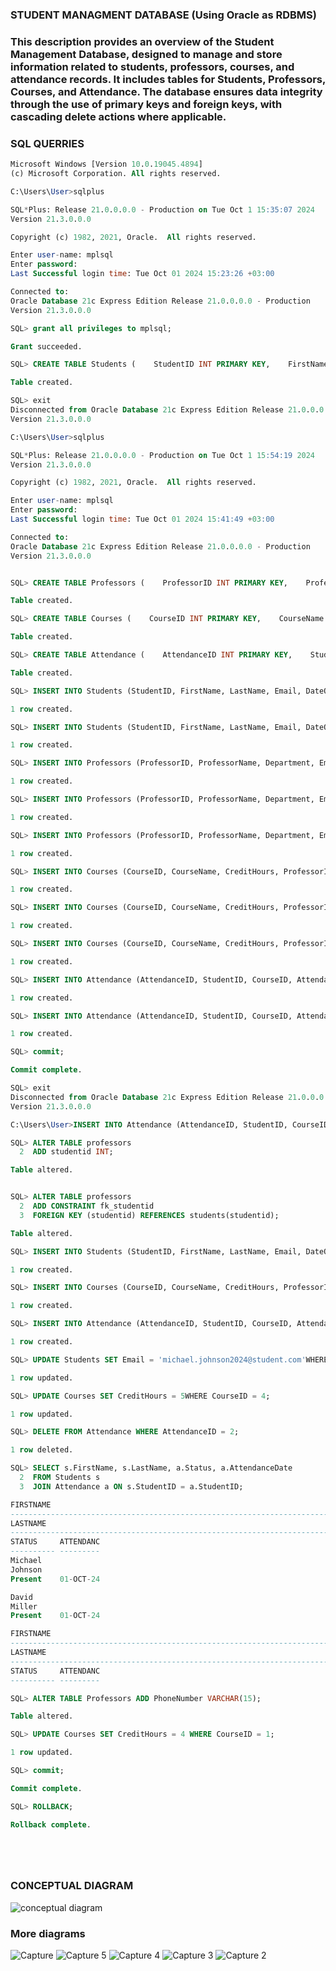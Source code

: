  

### STUDENT MANAGMENT DATABASE (Using Oracle as RDBMS)

### This description provides an overview of the Student Management Database, designed to manage and store information related to students, professors, courses, and attendance records. It includes tables for Students, Professors, Courses, and Attendance. The database ensures data integrity through the use of primary keys and foreign keys, with cascading delete actions where applicable.

### SQL QUERRIES

```SQL
Microsoft Windows [Version 10.0.19045.4894]
(c) Microsoft Corporation. All rights reserved.

C:\Users\User>sqlplus

SQL*Plus: Release 21.0.0.0.0 - Production on Tue Oct 1 15:35:07 2024
Version 21.3.0.0.0

Copyright (c) 1982, 2021, Oracle.  All rights reserved.

Enter user-name: mplsql
Enter password:
Last Successful login time: Tue Oct 01 2024 15:23:26 +03:00

Connected to:
Oracle Database 21c Express Edition Release 21.0.0.0.0 - Production
Version 21.3.0.0.0

SQL> grant all privileges to mplsql;

Grant succeeded.

SQL> CREATE TABLE Students (    StudentID INT PRIMARY KEY,    FirstName VARCHAR(100),    LastName VARCHAR(100),    Email VARCHAR(100),    DateOfBirth DATE);

Table created.

SQL> exit
Disconnected from Oracle Database 21c Express Edition Release 21.0.0.0.0 - Production
Version 21.3.0.0.0

C:\Users\User>sqlplus

SQL*Plus: Release 21.0.0.0.0 - Production on Tue Oct 1 15:54:19 2024
Version 21.3.0.0.0

Copyright (c) 1982, 2021, Oracle.  All rights reserved.

Enter user-name: mplsql
Enter password:
Last Successful login time: Tue Oct 01 2024 15:41:49 +03:00

Connected to:
Oracle Database 21c Express Edition Release 21.0.0.0.0 - Production
Version 21.3.0.0.0


SQL> CREATE TABLE Professors (    ProfessorID INT PRIMARY KEY,    ProfessorName VARCHAR(100),    Department VARCHAR(100),    Email VARCHAR(100));

Table created.

SQL> CREATE TABLE Courses (    CourseID INT PRIMARY KEY,    CourseName VARCHAR(100),    CreditHours INT,    ProfessorID INT,    FOREIGN KEY (ProfessorID) REFERENCES Professors(ProfessorID) ON DELETE SET NULL);

Table created.

SQL> CREATE TABLE Attendance (    AttendanceID INT PRIMARY KEY,    StudentID INT,    CourseID INT,    AttendanceDate DATE,    Status VARCHAR(10),    FOREIGN KEY (StudentID) REFERENCES Students(StudentID) ON DELETE CASCADE,    FOREIGN KEY (CourseID) REFERENCES Courses(CourseID) ON DELETE CASCADE);

Table created.

SQL> INSERT INTO Students (StudentID, FirstName, LastName, Email, DateOfBirth) VALUES (1, 'Michael', 'Johnson', 'michael.johnson@student.com', TO_DATE('2001-06-15', 'YYYY-MM-DD'));

1 row created.

SQL> INSERT INTO Students (StudentID, FirstName, LastName, Email, DateOfBirth) VALUES (2, 'Sara', 'Connor', 'sara.connor@student.com', TO_DATE('1999-12-05', 'YYYY-MM-DD'));

1 row created.

SQL> INSERT INTO Professors (ProfessorID, ProfessorName, Department, Email) VALUES (1, 'Dr. John Smith', 'Computer Science', 'john.smith@university.edu');

1 row created.

SQL> INSERT INTO Professors (ProfessorID, ProfessorName, Department, Email) VALUES (2, 'Dr. Jane Doe', 'Mathematics', 'jane.doe@university.edu');

1 row created.

SQL> INSERT INTO Professors (ProfessorID, ProfessorName, Department, Email) VALUES (3, 'Dr. Albert Davis', 'Physics', 'albert.davis@university.edu');

1 row created.

SQL> INSERT INTO Courses (CourseID, CourseName, CreditHours, ProfessorID) VALUES (1, 'Physics 101', 4, 3);

1 row created.

SQL> INSERT INTO Courses (CourseID, CourseName, CreditHours, ProfessorID) VALUES (2, 'Math 101', 3, 2);

1 row created.

SQL> INSERT INTO Courses (CourseID, CourseName, CreditHours, ProfessorID) VALUES (3, 'Computer Science 101', 5, 1);

1 row created.

SQL> INSERT INTO Attendance (AttendanceID, StudentID, CourseID, AttendanceDate, Status) VALUES (1, 1, 1, TO_DATE('2024-10-01', 'YYYY-MM-DD'), 'Present');

1 row created.

SQL> INSERT INTO Attendance (AttendanceID, StudentID, CourseID, AttendanceDate, Status) VALUES (2, 2, 2, TO_DATE('2024-10-01', 'YYYY-MM-DD'), 'Absent');

1 row created.

SQL> commit;

Commit complete.

SQL> exit
Disconnected from Oracle Database 21c Express Edition Release 21.0.0.0.0 - Production
Version 21.3.0.0.0

C:\Users\User>INSERT INTO Attendance (AttendanceID, StudentID, CourseID, AttendanceDate, Status) VALUES (2, 2, 2, TO_DATE('2024-10-01', 'YYYY-MM-DD'), 'Absent');

SQL> ALTER TABLE professors
  2  ADD studentid INT;

Table altered.


SQL> ALTER TABLE professors
  2  ADD CONSTRAINT fk_studentid
  3  FOREIGN KEY (studentid) REFERENCES students(studentid);

Table altered.

SQL> INSERT INTO Students (StudentID, FirstName, LastName, Email, DateOfBirth)VALUES (3, 'David', 'Miller', 'david.miller@student.com', TO_DATE('1999-12-05', 'YYYY-MM-DD'));

1 row created.

SQL> INSERT INTO Courses (CourseID, CourseName, CreditHours, ProfessorID)VALUES (4, 'History 101', 3, 1);

1 row created.

SQL> INSERT INTO Attendance (AttendanceID, StudentID, CourseID, AttendanceDate, Status)VALUES (3, 3, 1, TO_DATE('2024-10-01', 'YYYY-MM-DD'), 'Present');

1 row created.

SQL> UPDATE Students SET Email = 'michael.johnson2024@student.com'WHERE StudentID = 1;

1 row updated.

SQL> UPDATE Courses SET CreditHours = 5WHERE CourseID = 4;

1 row updated.

SQL> DELETE FROM Attendance WHERE AttendanceID = 2;

1 row deleted.

SQL> SELECT s.FirstName, s.LastName, a.Status, a.AttendanceDate
  2  FROM Students s
  3  JOIN Attendance a ON s.StudentID = a.StudentID;

FIRSTNAME
--------------------------------------------------------------------------------
LASTNAME
--------------------------------------------------------------------------------
STATUS     ATTENDANC
---------- ---------
Michael
Johnson
Present    01-OCT-24

David
Miller
Present    01-OCT-24

FIRSTNAME
--------------------------------------------------------------------------------
LASTNAME
--------------------------------------------------------------------------------
STATUS     ATTENDANC
---------- ---------

SQL> ALTER TABLE Professors ADD PhoneNumber VARCHAR(15);

Table altered.

SQL> UPDATE Courses SET CreditHours = 4 WHERE CourseID = 1;

1 row updated.

SQL> commit;

Commit complete.

SQL> ROLLBACK;

Rollback complete.


  



```
### CONCEPTUAL DIAGRAM 
![conceptual diagram](https://github.com/user-attachments/assets/80670397-8b3b-475e-8416-96786c306578)

### More diagrams
![Capture](https://github.com/user-attachments/assets/8b5b501c-4115-44f6-bbfd-a03cb4455c90)
![Capture 5](https://github.com/user-attachments/assets/910f7968-95ba-4164-9923-60f3890ab014)
![Capture 4](https://github.com/user-attachments/assets/a0341c89-2c27-43d9-88a0-e7264707c8b9)
![Capture 3](https://github.com/user-attachments/assets/a925eb0b-9ef2-417b-b19d-7ee8f86fa3f3)
![Capture 2](https://github.com/user-attachments/assets/3dc6bbb4-83de-43d8-a511-64299612a17f)


